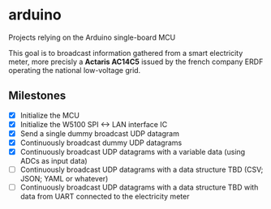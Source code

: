 # arduino

Projects relying on the Arduino single-board MCU

This goal is to broadcast information gathered from a smart electricity meter, more precisly a **Actaris AC14C5** issued by the french company ERDF operating the national low-voltage grid.

## Milestones

- [X] Initialize the MCU
- [X] Initialize the W5100 SPI <-> LAN interface IC
- [X] Send a single dummy broadcast UDP datagram
- [X] Continuously broadcast dummy UDP datagrams
- [X] Continuously broadcast UDP datagrams with a variable data (using ADCs as input data)
- [ ] Continuously broadcast UDP datagrams with a data structure TBD (CSV; JSON; YAML or whatever)
- [ ] Continuously broadcast UDP datagrams with a data structure TBD with data from UART connected to the electricity meter
